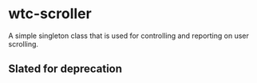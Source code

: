 # wtc-scroller
A simple singleton class that is used for controlling and reporting on user scrolling.

## Slated for deprecation
